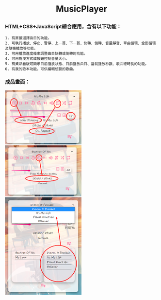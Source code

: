 # <p align="center">MusicPlayer</p>  
### HTML+CSS+JavaScript綜合應用，含有以下功能：    
```
1. 有直接選擇曲目的功能。      
2. 可執行播放、停止、暫停、上一首、下一首、快轉、倒轉、音量靜音、單曲循環、全部循環及隨機播放等功能。         
3. 可用播放進度條來調整曲目快轉或倒轉的功能。    
4. 可用拖曳方式或按鈕控制音量大小。    
5. 有資訊看版可顯示目前播放狀態、目前播放曲目、當前播放秒數、歌曲總時長的功能。     
6. 有我的歌本功能，可供編輯想聽的歌曲。
```
### 成品畫面： 
<img src="./material/demo1.png" width="50%" />  
<img src="./material/demo2.png" width="50%" />  
<img src="./material/demo3.png" width="50%" />  
